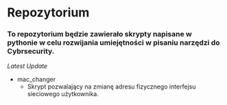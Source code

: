 # Repozytorium
### To repozytorium będzie zawierało skrypty napisane w pythonie w celu rozwijania umiejętności w pisaniu narzędzi do Cybrsecurity.

*Latest Update*
- mac_changer
    - Skrypt pozwalający na zmianę adresu fizycznego interfejsu sieciowego użytkownika.